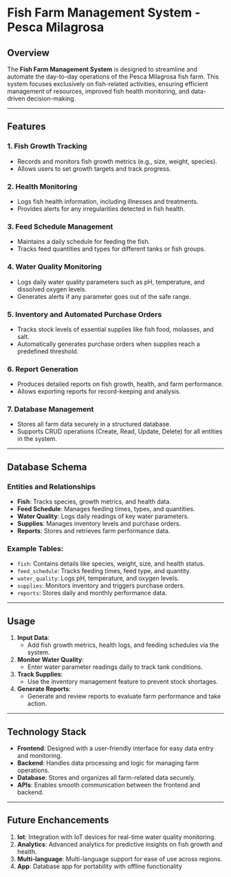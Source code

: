 # Fish Farm Management System - Pesca Milagrosa

## Overview
The **Fish Farm Management System** is designed to streamline and automate the day-to-day operations of the Pesca Milagrosa fish farm. This system focuses exclusively on fish-related activities, ensuring efficient management of resources, improved fish health monitoring, and data-driven decision-making.

---

## Features

### 1. **Fish Growth Tracking**
- Records and monitors fish growth metrics (e.g., size, weight, species).
- Allows users to set growth targets and track progress.

### 2. **Health Monitoring**
- Logs fish health information, including illnesses and treatments.
- Provides alerts for any irregularities detected in fish health.

### 3. **Feed Schedule Management**
- Maintains a daily schedule for feeding the fish.
- Tracks feed quantities and types for different tanks or fish groups.

### 4. **Water Quality Monitoring**
- Logs daily water quality parameters such as pH, temperature, and dissolved oxygen levels.
- Generates alerts if any parameter goes out of the safe range.

### 5. **Inventory and Automated Purchase Orders**
- Tracks stock levels of essential supplies like fish food, molasses, and salt.
- Automatically generates purchase orders when supplies reach a predefined threshold.

### 6. **Report Generation**
- Produces detailed reports on fish growth, health, and farm performance.
- Allows exporting reports for record-keeping and analysis.

### 7. **Database Management**
- Stores all farm data securely in a structured database.
- Supports CRUD operations (Create, Read, Update, Delete) for all entities in the system.

---

## Database Schema

### Entities and Relationships
- **Fish**: Tracks species, growth metrics, and health data.
- **Feed Schedule**: Manages feeding times, types, and quantities.
- **Water Quality**: Logs daily readings of key water parameters.
- **Supplies**: Manages inventory levels and purchase orders.
- **Reports**: Stores and retrieves farm performance data.

### Example Tables:
- `fish`: Contains details like species, weight, size, and health status.
- `feed_schedule`: Tracks feeding times, feed type, and quantity.
- `water_quality`: Logs pH, temperature, and oxygen levels.
- `supplies`: Monitors inventory and triggers purchase orders.
- `reports`: Stores daily and monthly performance data.

---

## Usage

1. **Input Data**: 
   - Add fish growth metrics, health logs, and feeding schedules via the system.
2. **Monitor Water Quality**:
   - Enter water parameter readings daily to track tank conditions.
3. **Track Supplies**:
   - Use the inventory management feature to prevent stock shortages.
4. **Generate Reports**:
   - Generate and review reports to evaluate farm performance and take action.

---

## Technology Stack

- **Frontend**: Designed with a user-friendly interface for easy data entry and monitoring.
- **Backend**: Handles data processing and logic for managing farm operations.
- **Database**: Stores and organizes all farm-related data securely.
- **APIs**: Enables smooth communication between the frontend and backend.

---

## Future Enchancements

1. **Iot**: 
Integration with IoT devices for real-time water quality monitoring.
2. **Analytics**: 
Advanced analytics for predictive insights on fish growth and health.
3. **Multi-language**: 
Multi-language support for ease of use across regions.
1. **App**:
Database app for portability with offline functionality 
